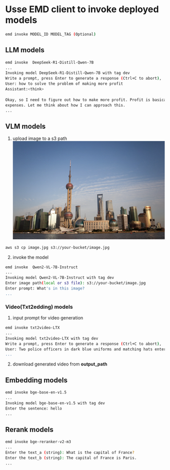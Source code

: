 
# Usse EMD client to invoke deployed models

```bash
emd invoke MODEL_ID MODEL_TAG (Optional) 
```

## LLM models
```bash
emd invoke  DeepSeek-R1-Distill-Qwen-7B
...
Invoking model DeepSeek-R1-Distill-Qwen-7B with tag dev
Write a prompt, press Enter to generate a response (Ctrl+C to abort), 
User: how to solve the problem of making more profit
Assistant:<think>

Okay, so I need to figure out how to make more profit. Profit is basically the money left after subtracting costs from revenue, right? So, increasing profit means either making more money from sales or reducing the 
expenses. Let me think about how I can approach this.
...
```

## VLM models
1. upload image to a s3 path
![alt text](../images/sample.png)
```bash
aws s3 cp image.jpg s3://your-bucket/image.jpg
```

2. invoke the model
```bash
emd invoke  Qwen2-VL-7B-Instruct
...
Invoking model Qwen2-VL-7B-Instruct with tag dev
Enter image path(local or s3 file): s3://your-bucket/image.jpg
Enter prompt: What's in this image?
...
```

### Video(Txt2edding) models
1. input prompt for video generation
```bash
emd invoke txt2video-LTX
...
Invoking model txt2video-LTX with tag dev
Write a prompt, press Enter to generate a response (Ctrl+C to abort), 
User: Two police officers in dark blue uniforms and matching hats enter a dimly lit room through a doorway on the left side of the frame. The first officer, with short brown hair and a mustache, steps inside first, followed by his partner, who has a shaved head and a goatee. Both officers have serious expressions and maintain a steady pace as they move deeper into the room. The camera remains stationary, capturing them from a slightly low angle as they enter. The room has exposed brick walls and a corrugated metal ceiling, with a barred window visible in the background. The lighting is low-key, casting shadows on the officers' faces and emphasizing the grim atmosphere. The scene appears to be from a film or television show.
...
```
2. download generated video from **output_path**

##  Embedding models
```bash
emd invoke bge-base-en-v1.5
...
Invoking model bge-base-en-v1.5 with tag dev
Enter the sentence: hello
...
```

##  Rerank models
```bash
emd invoke bge-reranker-v2-m3
...
Enter the text_a (string): What is the capital of France?
Enter the text_b (string): The capital of France is Paris.
...
```